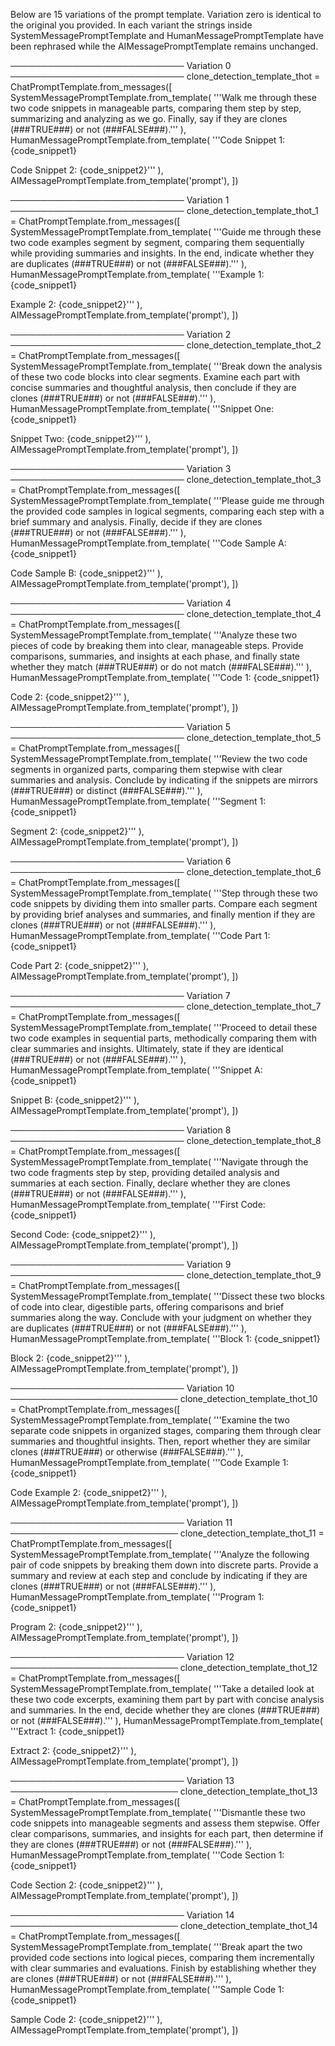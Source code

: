 Below are 15 variations of the prompt template. Variation zero is identical to the original you provided. In each variant the strings inside SystemMessagePromptTemplate and HumanMessagePromptTemplate have been rephrased while the AIMessagePromptTemplate remains unchanged.

──────────────────────────── Variation 0 ────────────────────────────
clone_detection_template_thot = ChatPromptTemplate.from_messages([
    SystemMessagePromptTemplate.from_template(
        '''Walk me through these two code snippets in manageable parts,
comparing them step by step, summarizing and analyzing as we go.
Finally, say if they are clones (###TRUE###) or not (###FALSE###).'''
    ),
    HumanMessagePromptTemplate.from_template(
        '''Code Snippet 1:
{code_snippet1}

Code Snippet 2:
{code_snippet2}'''
    ),
    AIMessagePromptTemplate.from_template('prompt'),
])

──────────────────────────── Variation 1 ────────────────────────────
clone_detection_template_thot_1 = ChatPromptTemplate.from_messages([
    SystemMessagePromptTemplate.from_template(
        '''Guide me through these two code examples segment by segment,
comparing them sequentially while providing summaries and insights.
In the end, indicate whether they are duplicates (###TRUE###) or not (###FALSE###).'''
    ),
    HumanMessagePromptTemplate.from_template(
        '''Example 1:
{code_snippet1}

Example 2:
{code_snippet2}'''
    ),
    AIMessagePromptTemplate.from_template('prompt'),
])

──────────────────────────── Variation 2 ────────────────────────────
clone_detection_template_thot_2 = ChatPromptTemplate.from_messages([
    SystemMessagePromptTemplate.from_template(
        '''Break down the analysis of these two code blocks into clear segments.
Examine each part with concise summaries and thoughtful analysis,
then conclude if they are clones (###TRUE###) or not (###FALSE###).'''
    ),
    HumanMessagePromptTemplate.from_template(
        '''Snippet One:
{code_snippet1}

Snippet Two:
{code_snippet2}'''
    ),
    AIMessagePromptTemplate.from_template('prompt'),
])

──────────────────────────── Variation 3 ────────────────────────────
clone_detection_template_thot_3 = ChatPromptTemplate.from_messages([
    SystemMessagePromptTemplate.from_template(
        '''Please guide me through the provided code samples in logical segments,
comparing each step with a brief summary and analysis.
Finally, decide if they are clones (###TRUE###) or not (###FALSE###).'''
    ),
    HumanMessagePromptTemplate.from_template(
        '''Code Sample A:
{code_snippet1}

Code Sample B:
{code_snippet2}'''
    ),
    AIMessagePromptTemplate.from_template('prompt'),
])

──────────────────────────── Variation 4 ────────────────────────────
clone_detection_template_thot_4 = ChatPromptTemplate.from_messages([
    SystemMessagePromptTemplate.from_template(
        '''Analyze these two pieces of code by breaking them into clear, manageable steps.
Provide comparisons, summaries, and insights at each phase,
and finally state whether they match (###TRUE###) or do not match (###FALSE###).'''
    ),
    HumanMessagePromptTemplate.from_template(
        '''Code 1:
{code_snippet1}

Code 2:
{code_snippet2}'''
    ),
    AIMessagePromptTemplate.from_template('prompt'),
])

──────────────────────────── Variation 5 ────────────────────────────
clone_detection_template_thot_5 = ChatPromptTemplate.from_messages([
    SystemMessagePromptTemplate.from_template(
        '''Review the two code segments in organized parts,
comparing them stepwise with clear summaries and analysis.
Conclude by indicating if the snippets are mirrors (###TRUE###) or distinct (###FALSE###).'''
    ),
    HumanMessagePromptTemplate.from_template(
        '''Segment 1:
{code_snippet1}

Segment 2:
{code_snippet2}'''
    ),
    AIMessagePromptTemplate.from_template('prompt'),
])

──────────────────────────── Variation 6 ────────────────────────────
clone_detection_template_thot_6 = ChatPromptTemplate.from_messages([
    SystemMessagePromptTemplate.from_template(
        '''Step through these two code snippets by dividing them into smaller parts.
Compare each segment by providing brief analyses and summaries,
and finally mention if they are clones (###TRUE###) or not (###FALSE###).'''
    ),
    HumanMessagePromptTemplate.from_template(
        '''Code Part 1:
{code_snippet1}

Code Part 2:
{code_snippet2}'''
    ),
    AIMessagePromptTemplate.from_template('prompt'),
])

──────────────────────────── Variation 7 ────────────────────────────
clone_detection_template_thot_7 = ChatPromptTemplate.from_messages([
    SystemMessagePromptTemplate.from_template(
        '''Proceed to detail these two code examples in sequential parts,
methodically comparing them with clear summaries and insights.
Ultimately, state if they are identical (###TRUE###) or not (###FALSE###).'''
    ),
    HumanMessagePromptTemplate.from_template(
        '''Snippet A:
{code_snippet1}

Snippet B:
{code_snippet2}'''
    ),
    AIMessagePromptTemplate.from_template('prompt'),
])

──────────────────────────── Variation 8 ────────────────────────────
clone_detection_template_thot_8 = ChatPromptTemplate.from_messages([
    SystemMessagePromptTemplate.from_template(
        '''Navigate through the two code fragments step by step,
providing detailed analysis and summaries at each section.
Finally, declare whether they are clones (###TRUE###) or not (###FALSE###).'''
    ),
    HumanMessagePromptTemplate.from_template(
        '''First Code:
{code_snippet1}

Second Code:
{code_snippet2}'''
    ),
    AIMessagePromptTemplate.from_template('prompt'),
])

──────────────────────────── Variation 9 ────────────────────────────
clone_detection_template_thot_9 = ChatPromptTemplate.from_messages([
    SystemMessagePromptTemplate.from_template(
        '''Dissect these two blocks of code into clear, digestible parts,
offering comparisons and brief summaries along the way.
Conclude with your judgment on whether they are duplicates (###TRUE###) or not (###FALSE###).'''
    ),
    HumanMessagePromptTemplate.from_template(
        '''Block 1:
{code_snippet1}

Block 2:
{code_snippet2}'''
    ),
    AIMessagePromptTemplate.from_template('prompt'),
])

──────────────────────────── Variation 10 ───────────────────────────
clone_detection_template_thot_10 = ChatPromptTemplate.from_messages([
    SystemMessagePromptTemplate.from_template(
        '''Examine the two separate code snippets in organized stages,
comparing them through clear summaries and thoughtful insights.
Then, report whether they are similar clones (###TRUE###) or otherwise (###FALSE###).'''
    ),
    HumanMessagePromptTemplate.from_template(
        '''Code Example 1:
{code_snippet1}

Code Example 2:
{code_snippet2}'''
    ),
    AIMessagePromptTemplate.from_template('prompt'),
])

──────────────────────────── Variation 11 ───────────────────────────
clone_detection_template_thot_11 = ChatPromptTemplate.from_messages([
    SystemMessagePromptTemplate.from_template(
        '''Analyze the following pair of code snippets by breaking them down into discrete parts.
Provide a summary and review at each step and conclude by indicating
if they are clones (###TRUE###) or not (###FALSE###).'''
    ),
    HumanMessagePromptTemplate.from_template(
        '''Program 1:
{code_snippet1}

Program 2:
{code_snippet2}'''
    ),
    AIMessagePromptTemplate.from_template('prompt'),
])

──────────────────────────── Variation 12 ───────────────────────────
clone_detection_template_thot_12 = ChatPromptTemplate.from_messages([
    SystemMessagePromptTemplate.from_template(
        '''Take a detailed look at these two code excerpts,
examining them part by part with concise analysis and summaries.
In the end, decide whether they are clones (###TRUE###) or not (###FALSE###).'''
    ),
    HumanMessagePromptTemplate.from_template(
        '''Extract 1:
{code_snippet1}

Extract 2:
{code_snippet2}'''
    ),
    AIMessagePromptTemplate.from_template('prompt'),
])

──────────────────────────── Variation 13 ───────────────────────────
clone_detection_template_thot_13 = ChatPromptTemplate.from_messages([
    SystemMessagePromptTemplate.from_template(
        '''Dismantle these two code snippets into manageable segments and assess them stepwise.
Offer clear comparisons, summaries, and insights for each part,
then determine if they are clones (###TRUE###) or not (###FALSE###).'''
    ),
    HumanMessagePromptTemplate.from_template(
        '''Code Section 1:
{code_snippet1}

Code Section 2:
{code_snippet2}'''
    ),
    AIMessagePromptTemplate.from_template('prompt'),
])

──────────────────────────── Variation 14 ───────────────────────────
clone_detection_template_thot_14 = ChatPromptTemplate.from_messages([
    SystemMessagePromptTemplate.from_template(
        '''Break apart the two provided code sections into logical pieces,
comparing them incrementally with clear summaries and evaluations.
Finish by establishing whether they are clones (###TRUE###) or not (###FALSE###).'''
    ),
    HumanMessagePromptTemplate.from_template(
        '''Sample Code 1:
{code_snippet1}

Sample Code 2:
{code_snippet2}'''
    ),
    AIMessagePromptTemplate.from_template('prompt'),
])